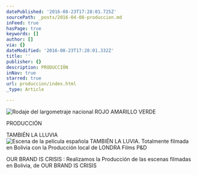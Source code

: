 ```yaml
---
datePublished: '2016-08-23T17:28:01.725Z'
sourcePath: _posts/2016-04-08-produccion.md
inFeed: true
hasPage: true
keywords: []
author: []
via: {}
dateModified: '2016-08-23T17:28:01.332Z'
title: ''
publisher: {}
description: PRODUCCIÓN
inNav: true
starred: true
url: produccion/index.html
_type: Article

---
```

![Rodaje del largometraje nacional ROJO AMARILLO VERDE](https://the-grid-user-content.s3-us-west-2.amazonaws.com/1253560c-a4f2-4b58-a019-c9b50ecf4e20.jpg)

PRODUCCIÓN

TAMBIÉN LA LLUVIA
![Escena de la película española TAMBIÉN LA LUVIA. Totalmente filmada en Bolivia con la Producción local de LONDRA Films P&D](https://the-grid-user-content.s3-us-west-2.amazonaws.com/69b34052-fdb9-4b03-aa91-8049a9ad3a38.jpg)

OUR BRAND IS CRISIS : Realizamos la Producción de las escenas filmadas en Bolivia, de OUR BRAND IS CRISIS